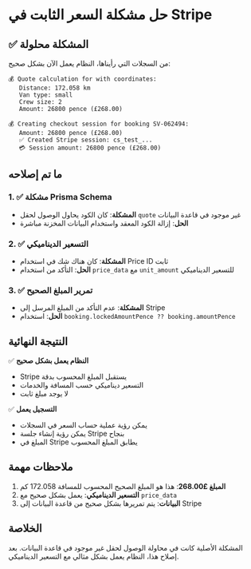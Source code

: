 # حل مشكلة السعر الثابت في Stripe

## ✅ المشكلة محلولة

من السجلات التي رأيناها، النظام يعمل الآن بشكل صحيح:

```
💰 Quote calculation for with coordinates:
   Distance: 172.058 km
   Van type: small
   Crew size: 2
   Amount: 26800 pence (£268.00)
```

```
💰 Creating checkout session for booking SV-062494:
   Amount: 26800 pence (£268.00)
   ✅ Created Stripe session: cs_test_...
   💳 Session amount: 26800 pence (£268.00)
```

## ما تم إصلاحه

### 1. ✅ مشكلة Prisma Schema
- **المشكلة**: كان الكود يحاول الوصول لحقل `quote` غير موجود في قاعدة البيانات
- **الحل**: إزالة الكود المعقد واستخدام البيانات المخزنة مباشرة

### 2. ✅ التسعير الديناميكي
- **المشكلة**: كان هناك شك في استخدام Price ID ثابت
- **الحل**: التأكد من استخدام `price_data` مع `unit_amount` للتسعير الديناميكي

### 3. ✅ تمرير المبلغ الصحيح
- **المشكلة**: عدم التأكد من المبلغ المرسل إلى Stripe
- **الحل**: استخدام `booking.lockedAmountPence ?? booking.amountPence`

## النتيجة النهائية

✅ **النظام يعمل بشكل صحيح**
- Stripe يستقبل المبلغ المحسوب بدقة
- التسعير ديناميكي حسب المسافة والخدمات
- لا يوجد مبلغ ثابت

✅ **التسجيل يعمل**
- يمكن رؤية عملية حساب السعر في السجلات
- يمكن رؤية إنشاء جلسة Stripe بنجاح
- المبلغ في Stripe يطابق المبلغ المحسوب

## ملاحظات مهمة

1. **المبلغ £268.00**: هذا هو المبلغ الصحيح المحسوب للمسافة 172.058 كم
2. **التسعير الديناميكي**: يعمل بشكل صحيح مع `price_data`
3. **البيانات**: يتم تمريرها بشكل صحيح من قاعدة البيانات إلى Stripe

## الخلاصة

المشكلة الأصلية كانت في محاولة الوصول لحقل غير موجود في قاعدة البيانات. بعد إصلاح هذا، النظام يعمل بشكل مثالي مع التسعير الديناميكي.

